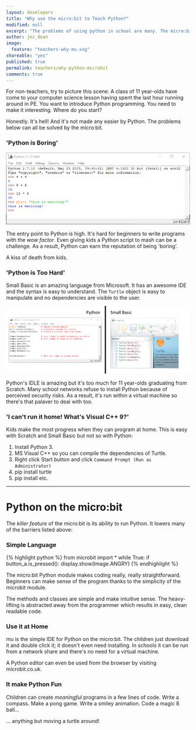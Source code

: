 ```yaml
---
layout: developers
title: "Why use the micro:bit to Teach Python?"
modified: null
excerpt: "The problems of using python in school are many. The micro:bit may help change all that!"
author: jez_dean
image:
  feature: "teachers-why-mu.svg"
shareable: "yes"
published: true
permalink: teachers/why-python-microbit
comments: true
---
```


For non-teachers, try to picture this scene: A class of 11 year-olds have come to your computer science lesson having spent the last hour running around in PE. You want to introduce Python programming. You need to make it interesting. Where do you start?

Honestly. It's hell! And it's not made any easier by Python. The problems below can all be solved by the micro:bit.

### 'Python is Boring' 

![Writing python into a console](/images/teachers-python-shell.png)

The entry point to Python is high. It's hard for beginners to write programs with the _wow factor_. Even giving kids a Python script to mash can be a challenge. As a result, Python can earn the reputation of being 'boring'. 

A kiss of death from kids.

### 'Python is Too Hard' 

Small Basic is an amazing language from Microsoft. It has an awesome IDE and the syntax is easy to understand. The `Turtle` object is easy to manipulate and no dependencies are visible to the user. 

![Comparison of Python and Small Basic](/images/teachers-python-small-basic.png)

Python's IDLE is amazing but it's too much for 11 year-olds graduating from Scratch. Many school networks refuse to install Python because of perceived security risks. As a result, it's run within a virtual machine so there's that palaver to deal with too.

### 'I can't run it home! What's Visual C++ 9?'

Kids make the most progress when they can program at home. This is easy with Scratch and Small Basic but not so with Python: 

1. Install Python 3.
2. MS Visual C++ so you can compile the dependencies of Turtle.
3. Right click Start button and click `Command Prompt (Run as Administrator)`
4. pip install turtle
5. pip install etc. 

---

# Python on the micro:bit

The _killer feature_ of the micro:bit is its ability to run Python. It lowers many of the barriers listed above:

### Simple Language

{% highlight python %}
from microbit import *
while True:
    if button_a.is_pressed():
        display.show(Image.ANGRY)
{% endhighlight %}

The micro:bit Python module makes coding really, really straightforward. Beginners can make sense of the program thanks to the simplicity of the microbit module.

The methods and classes are simple and make intuitive sense. The heavy-lifting is abstracted away from the programmer which results in easy, clean readable code.

### Use it at Home

mu is the simple IDE for Python on the micro:bit. The children just download it and double click it; it doesn't even need installing. In schools it can be run from a network share and there's no need for a virtual machine.

A Python editor can even be used from the browser by visiting microbit.co.uk.

### It make Python Fun

Children can create _meaningful_ programs in a few lines of code. Write a compass. Make a pong game. Write a smiley animation. Code a magic 8 ball... 

... anything but moving a turtle around!







